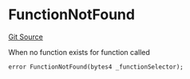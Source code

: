 # FunctionNotFound
[Git Source](https://github.com/thrackle-io/aquifi-rules-v1/blob/f3f89426d30f93406f5ff447f7284dbf958844b4/src/client/token/handler/diamond/HandlerDiamond.sol)

When no function exists for function called


```solidity
error FunctionNotFound(bytes4 _functionSelector);
```

